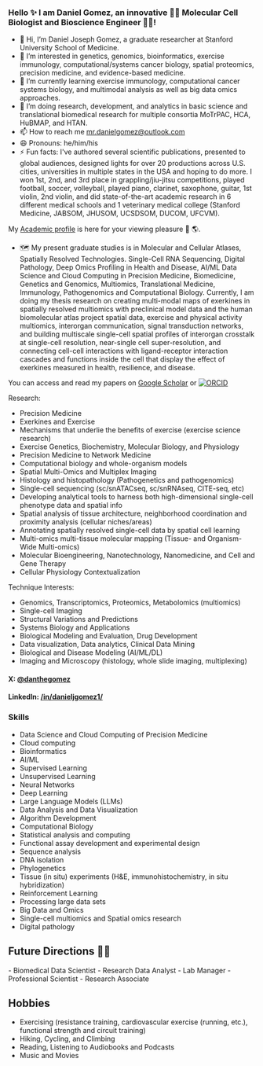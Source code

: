 ### Hello ✨ I am Daniel Gomez, an innovative 👨‍🔬 Molecular Cell Biologist and Bioscience Engineer 👨‍💻!

- 👋 Hi, I’m Daniel Joseph Gomez, a graduate researcher at Stanford University School of Medicine.
- 👀 I’m interested in genetics, genomics, bioinformatics, exercise immunology, computational/systems cancer biology, spatial proteomics, precision medicine, and evidence-based medicine.
- 🌱 I’m currently learning exercise immunology, computational cancer systems biology, and multimodal analysis as well as big data omics approaches.
- 💞️ I’m doing research, development, and analytics in basic science and translational biomedical research for multiple consortia MoTrPAC, HCA, HuBMAP, and HTAN.
- 📫 How to reach me mr.danielgomez@outlook.com
- 😄 Pronouns: he/him/his
- ⚡ Fun facts: I've authored several scientific publications, presented to global audiences, designed lights for over 20 productions across U.S. cities, universities in multiple states in the USA and hoping to do more. I won 1st, 2nd, and 3rd place in grappling/jiu-jitsu competitions, played football, soccer, volleyball, played piano, clarinet, saxophone, guitar, 1st violin, 2nd violin, and did state-of-the-art academic research in 6 different medical schools and 1 veterinary medical college (Stanford Medicine, JABSOM, JHUSOM, UCSDSOM, DUCOM, UFCVM).


My <a href="https://danieljosephgomez.com">Academic profile</a> is here for your viewing pleasure 🧭 🌎.

- 🗺️ My present graduate studies is in Molecular and Cellular Atlases, Spatially Resolved Technologies. Single-Cell RNA Sequencing, Digital Pathology, Deep Omics Profiling in Health and Disease, AI/ML Data Science and Cloud Computing in Precision Medicine, Biomedicine, Genetics and Genomics, Multiomics, Translational Medicine, Immunology, Pathogenomics and Computational Biology. Currently, I am doing my thesis research on creating multi-modal maps of exerkines in spatially resolved multiomics with preclinical model data and the human biomolecular atlas project spatial data, exercise and physical activity multiomics, interorgan communication, signal transduction networks, and building multiscale single-cell spatial profiles of interorgan crosstalk at single-cell resolution, near-single cell super-resolution, and connecting cell-cell interactions with ligand-receptor interaction cascades and functions inside the cell that display the effect of exerkines measured in health, resilience, and disease.

You can access and read my papers on [Google Scholar](https://scholar.google.com/citations?user=BcI2h_IAAAAJ&hl=en) or [![ORCID](https://img.shields.io/static/v1?label=ORCID&message=0000-0002-8739-5062&color=green&style=flat-square&logo=orcid)]([https://orcid.org/0000-0002-8739-5062](https://orcid.org/0000-0002-5443-1813))

Research:
- Precision Medicine
- Exerkines and Exercise
- Mechanisms that underlie the benefits of exercise (exercise science research)
- Exercise Genetics, Biochemistry, Molecular Biology, and Physiology
- Precision Medicine to Network Medicine
- Computational biology and whole-organism models
- Spatial Multi-Omics and Multiplex Imaging 
- Histology and histopathology (Pathogenetics and pathogenomics) 
- Single-cell sequencing (sc/snATACseq, sc/snRNAseq, CITE-seq, etc)
- Developing analytical tools to harness both high-dimensional single-cell phenotype data and spatial info
- Spatial analysis of tissue architecture, neighborhood coordination and proximity analysis (cellular niches/areas)
- Annotating spatially resolved single-cell data by spatial cell learning
- Multi-omics multi-tissue molecular mapping (Tissue- and Organism-Wide Multi-omics)
- Molecular Bioengineering, Nanotechnology, Nanomedicine, and Cell and Gene Therapy
- Cellular Physiology Contextualization 

Technique Interests:
- Genomics, Transcriptomics, Proteomics, Metabolomics (multiomics)
- Single-cell Imaging
- Structural Variations and Predictions
- Systems Biology and Applications 
- Biological Modeling and Evaluation, Drug Development
- Data visualization, Data analytics, Clinical Data Mining
- Biological and Disease Modeling (AI/ML/DL)
- Imaging and Microscopy (histology, whole slide imaging, multiplexing)


#### X: [@danthegomez](https://x.com/danthegomez) 
#### LinkedIn: [/in/danieljgomez1/](https://www.linkedin.com/in/danieljgomez1) 

### Skills
- Data Science and Cloud Computing of Precision Medicine
- Cloud computing
- Bioinformatics
- AI/ML
- Supervised Learning
- Unsupervised Learning
- Neural Networks
- Deep Learning
- Large Language Models (LLMs)
- Data Analysis and Data Visualization
- Algorithm Development
- Computational Biology
- Statistical analysis and computing
- Functional assay development and experimental design
- Sequence analysis
- DNA isolation
- Phylogenetics
- Tissue (in situ) experiments (H&E, immunohistochemistry, in situ hybridization)
- Reinforcement Learning
- Processing large data sets
- Big Data and Omics
- Single-cell multiomics and Spatial omics research
- Digital pathology
  
<h2>Future Directions &#x1F468;&#x200D;&#x1F4BB;</h2>
- Biomedical Data Scientist
- Research Data Analyst
- Lab Manager
- Professional Scientist
- Research Associate

## Hobbies
- Exercising (resistance training, cardiovascular exercise (running, etc.), functional strength and circuit training)
- Hiking, Cycling, and Climbing
- Reading, Listening to Audiobooks and Podcasts
- Music and Movies
   
</html>
